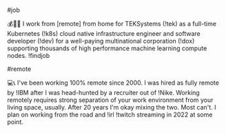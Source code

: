 #job

💰🏦🌐 I work from [remote] from home for TEKSystems (!tek) as a
full-time Kubernetes (!k8s) cloud native infrastructure engineer and
software developer (!dev) for a well-paying multinational corporation
(!dox) supporting thousands of high performance machine learning compute
nodes. !findjob

#remote

💻📞 I've been working 100% remote since 2000. I was hired as fully
remote by !IBM after I was head-hunted by a recruiter out of !Nike.
Working remotely requires strong separation of your work environment
from your living space, usually. After 20 years I'm okay mixing the two.
Most can't. I plan on working from the road and !irl !twitch streaming
in 2022 at some point.


